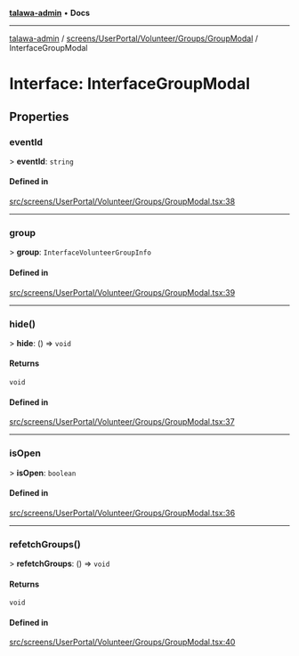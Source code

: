 [**talawa-admin**](../../../../../../README.md) • **Docs**

***

[talawa-admin](../../../../../../modules.md) / [screens/UserPortal/Volunteer/Groups/GroupModal](../README.md) / InterfaceGroupModal

# Interface: InterfaceGroupModal

## Properties

### eventId

\> **eventId**: `string`

#### Defined in

[src/screens/UserPortal/Volunteer/Groups/GroupModal.tsx:38](https://github.com/PalisadoesFoundation/talawa-admin/blob/084ac7e92dede9766b77e75cf296f40165965140/src/screens/UserPortal/Volunteer/Groups/GroupModal.tsx#L38)

***

### group

\> **group**: `InterfaceVolunteerGroupInfo`

#### Defined in

[src/screens/UserPortal/Volunteer/Groups/GroupModal.tsx:39](https://github.com/PalisadoesFoundation/talawa-admin/blob/084ac7e92dede9766b77e75cf296f40165965140/src/screens/UserPortal/Volunteer/Groups/GroupModal.tsx#L39)

***

### hide()

\> **hide**: () =\> `void`

#### Returns

`void`

#### Defined in

[src/screens/UserPortal/Volunteer/Groups/GroupModal.tsx:37](https://github.com/PalisadoesFoundation/talawa-admin/blob/084ac7e92dede9766b77e75cf296f40165965140/src/screens/UserPortal/Volunteer/Groups/GroupModal.tsx#L37)

***

### isOpen

\> **isOpen**: `boolean`

#### Defined in

[src/screens/UserPortal/Volunteer/Groups/GroupModal.tsx:36](https://github.com/PalisadoesFoundation/talawa-admin/blob/084ac7e92dede9766b77e75cf296f40165965140/src/screens/UserPortal/Volunteer/Groups/GroupModal.tsx#L36)

***

### refetchGroups()

\> **refetchGroups**: () =\> `void`

#### Returns

`void`

#### Defined in

[src/screens/UserPortal/Volunteer/Groups/GroupModal.tsx:40](https://github.com/PalisadoesFoundation/talawa-admin/blob/084ac7e92dede9766b77e75cf296f40165965140/src/screens/UserPortal/Volunteer/Groups/GroupModal.tsx#L40)
